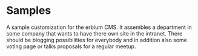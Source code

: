 # Samples

A sample customization for the erbium CMS. It assembles a department in some
company that wants to have there own site in the intranet. There should be
blogging possibilities for everybody and in addition also some voting page
or talks proposals for a regular meetup.
